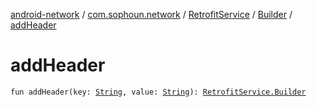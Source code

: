 [android-network](../../../index.md) / [com.sophoun.network](../../index.md) / [RetrofitService](../index.md) / [Builder](index.md) / [addHeader](./add-header.md)

# addHeader

`fun addHeader(key: `[`String`](https://kotlinlang.org/api/latest/jvm/stdlib/kotlin/-string/index.html)`, value: `[`String`](https://kotlinlang.org/api/latest/jvm/stdlib/kotlin/-string/index.html)`): `[`RetrofitService.Builder`](index.md)